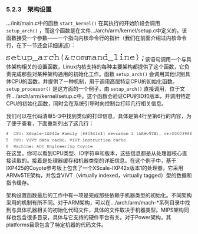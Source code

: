 ### 5.2.3　架构设置

.../init/main.c中的函数 `start_kernel()` 在其执行的开始阶段会调用 `setup_arch()` ，而这个函数是在文件.../arch/arm/kernel/setup.c中定义的。该函数接受一个参数——一个指向内核命令行的指针（我们在前面介绍过内核命令行，在下一节还会详细讲述）：



![71.png](../images/71.png)
该语句调用一个与具体架构相关的设置函数，Linux内核支持的每种主要架构都提供了这个函数，它负责完成那些对某种架构通用的初始化工作。函数 `setup_arch()` 会调用其他识别具体CPU的函数，并提供了一种机制，用于调用高层特定CPU的初始化函数。 `setup_processor()` 是这方面的一个例子，由 `setup_arch()` 直接调用，位于文件.../arch/arm/kernel/setup.c中。这个函数会验证CPU的ID和版本，并调用特定CPU的初始化函数，同时会在系统引导时向控制台打印几行相关信息。

我们可以在代码清单5-3中找到类似的打印信息，具体是第4行至第6行的内容，为了便于查看，下面重新列出了这几行：



![72.png](../images/72.png)
在这里，你可以看到CPU类型、ID字符串和版本，这些信息都是从处理器核心直接读取的。接着是处理器缓存和机器类型的详细信息。在这个例子中，基于IXP425的Coyote参考板上包含了一个XScale-IXP42x版本1的处理器，它采用ARMv5TE架构，并包含VIVT（virtually indexed，virtually tagged）型的数据和指令缓存。

架构设置函数最后的工作中有一项是完成那些依赖于机器类型的初始化。不同架构采用的机制有所不同。对于ARM架构，可以在.../arch/arm/mach-*系列目录中找到与具体机器相关的初始化代码文件，具体的文件取决于机器类型。MIPS架构同样也包含很多目录，具体与它支持的硬件平台有关。对于Power架构，其platforms目录包含了特定机器的代码文件。

